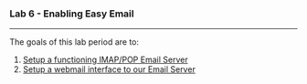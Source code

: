 ### Lab 6 - Enabling Easy Email
-----
The goals of this lab period are to:
1. [Setup a functioning IMAP/POP Email Server](email_server.html)
2. [Setup a webmail interface to our Email Server](webmail_server.html)